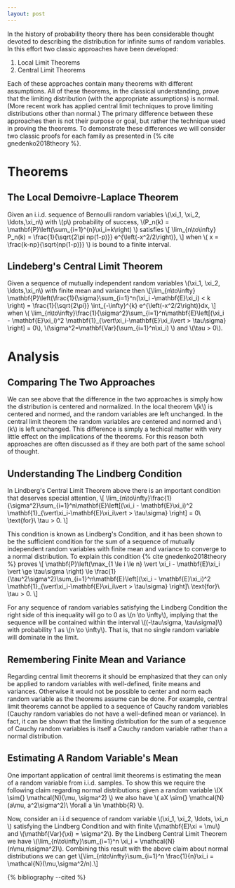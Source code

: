 ```yaml
---
layout: post
---
```

In the history of probability theory there has been considerable thought devoted to describing the distribution for infinite sums of random variables. In this effort two classic approaches have been developed:

1. Local Limit Theorems
2. Central Limit Theorems

Each of these approaches contain many theorems with different assumptions. All of these theorems, in the classical understanding, prove that the limiting distribution (with the appropriate assumptions) is normal. (More recent work has applied central limit techniques to prove limiting distributions other than normal.) The primary difference between these approaches then is not their purpose or goal, but rather the technique used in proving the theorems. To demonstrate these differences we will consider two classic proofs for each family as presented in {% cite  gnedenko2018theory %}.

# Theorems

## The Local Demoivre-Laplace Theorem

Given an i.i.d. sequence of Bernoulli random variables \\(\xi_1, \xi_2, \ldots,\xi_n\\) with \\(p\\) probability of success, \\(P_n(k) = \mathbf{P}\left(\sum_{i=1}^{n}\xi_i=k\right) \\) satisfies \\[ \lim_{n\to\infty} P_n(k) = \frac{1}{\sqrt{2\pi np(1-p)}} e^{\left(-x^2/2\right)}, \\] when \\( x = \frac{k-np}{\sqrt{np(1-p)}} \\) is bound to a finite interval.

## Lindeberg's Central Limit Theorem

Given a sequence of mutually independent random variables \\(\xi_1, \xi_2, \ldots,\xi_n\\) with finite mean and variance then \\[\lim_{n\to\infty} \mathbf{P}\left(\frac{1}{\sigma}\sum_{i=1}^n\(\xi_i -\mathbf{E}\xi_i) < k \right) = \frac{1}{\sqrt{2\pi}} \int_{-\infty}^{k} e^{\left(-x^2/2\right)}dx, \\] when \\( \\lim_{n\to\infty}\frac{1}{\sigma^2}\sum_{i=1}^n\mathbf{E}\left[(\xi_i - \mathbf{E}\xi_i)^2 \mathbf{1}\_{\vert\xi_i-\mathbf{E}\xi_i\vert > \tau\sigma} \right] = 0\\), \\(\sigma^2=\mathbf{Var}(\sum_{i=1}^n\xi_i) \\) and \\(\tau > 0\\).

# Analysis

## Comparing The Two Approaches

We can see above that the difference in the two approaches is simply how the distribution is centered and normalized. In the local theorem \\(k\\) is centered and normed, and the random variables are left unchanged. In the central limit theorem the random variables are centered and normed and \\(k\\) is left unchanged. This difference is simply a techical matter with very little effect on the implications of the theorems. For this reason both approaches are often discussed as if they are both part of the same school of thought.

## Understanding The Lindberg Condition
In Lindberg's Central Limit Theorem above there is an important condition that deserves special attention, \\[ \lim_{n\to\infty}\frac{1}{\sigma^2}\sum_{i=1}^n\mathbf{E}\left[(\xi_i - \mathbf{E}\xi_i)^2 \mathbf{1}\_{\vert\xi_i-\mathbf{E}\xi_i\vert > \tau\sigma} \right] = 0\ \text{for}\ \tau > 0. \\]

This condition is known as Lindberg's Condition, and it has been shown to be the sufficient condition for the sum of a sequence of mutually independent random variables with finite mean and variance to converge to a normal distribution. To explain this condition {% cite gnedenko2018theory %} proves \\[ \mathbf{P}\left(\max_{1 \le i \le n} \vert \xi_i - \mathbf{E}\xi_i \vert \ge \tau\sigma \right) \le \frac{1}{\tau^2\sigma^2}\sum_{i=1}^n\mathbf{E}\left[(\xi_i - \mathbf{E}\xi_i)^2 \mathbf{1}\_{\vert\xi_i-\mathbf{E}\xi_i\vert > \tau\sigma} \right]\ \text{for}\ \tau > 0. \\]

For any sequence of random variables satisfying the Lindberg Condition the right side of this inequality will go to 0 as \\(n \to \infty\\), implying that the sequence will be contained within the interval \\((-\tau\sigma, \tau\sigma)\\) with probability 1 as \\(n \to \infty\\). That is, that no single random variable will dominate in the limit. 

## Remembering Finite Mean and Variance

Regarding central limit theorems it should be emphasized that they can only be applied to random variables with well-defined, finite means and variances. Otherwise it would not be possible to center and norm each random variable as the theorems assume can be done. For example, central limit theorems cannot be applied to a sequence of Cauchy random variables (Cauchy random variables do not have a well-defined mean or variance). In fact, it can be shown that the limiting distribution for the sum of a sequence of Cauchy random variables is itself a Cauchy random variable rather than a normal distribution.

## Estimating A Random Variable's Mean

One important application of central limit theorems is estimating the mean of a random variable from i.i.d. samples. To show this we require the following claim regarding normal distributions: given a random variable \\(X \sim{} \mathcal{N}(\mu, \sigma^2) \\) we also have \\( aX \sim{} \mathcal{N}(a\mu, a^2\sigma^2)\ \forall a \in \mathbb{R} \\).

Now, consider an i.i.d sequence of random variable \\(\xi_1, \xi_2, \ldots, \xi_n \\) satisfying the Lindberg Condition and with finite \\(\mathbf{E}\xi = \mu\\) and \\(\mathbf{Var}(\xi) = \sigma^2\\). By the Lindberg Central Limit Theorem we have \\(\lim_{n\to\infty}\sum_{i=1}^n \xi_i = \mathcal{N}(n\mu,n\sigma^2)\\). Combining this result with the above claim about normal distributions we can get \\[\lim_{n\to\infty}\sum_{i=1}^n \frac{1}{n}\xi_i = \mathcal{N}(\mu,\sigma^2/n).\\]

{% bibliography --cited %}
